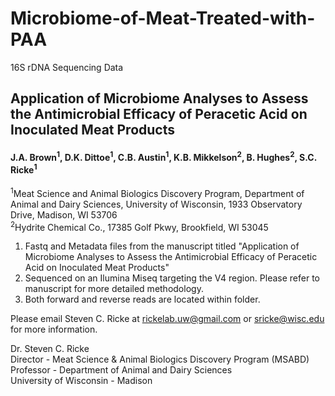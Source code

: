 # Microbiome-of-Meat-Treated-with-PAA
16S rDNA Sequencing Data

## Application of Microbiome Analyses to Assess the Antimicrobial Efficacy of Peracetic Acid on Inoculated Meat Products

#### J.A. Brown<sup>1</sup>, D.K. Dittoe<sup>1</sup>,  C.B. Austin<sup>1</sup>, K.B. Mikkelson<sup>2</sup>, B. Hughes<sup>2</sup>, S.C. Ricke<sup>1</sup>
<sup>1</sup>Meat Science and Animal Biologics Discovery Program, Department of Animal and Dairy Sciences, University of Wisconsin, 1933 Observatory Drive, Madison, WI 53706<br/> 
<sup>2</sup>Hydrite Chemical Co., 17385 Golf Pkwy, Brookfield, WI 53045<br/>  

1. Fastq and Metadata files from the manuscript titled "Application of Microbiome Analyses to Assess the Antimicrobial Efficacy of Peracetic Acid on Inoculated Meat Products" <br/>
2. Sequenced on an Ilumina Miseq targeting the V4 region. Please refer to manuscript for more detailed methodology. <br/>
3. Both forward and reverse reads are located within folder. <br/>

Please email Steven C. Ricke at rickelab.uw@gmail.com or sricke@wisc.edu for more information.

Dr. Steven C. Ricke <br/>
Director - Meat Science & Animal Biologics Discovery Program (MSABD) <br/>
Professor - Department of Animal and Dairy Sciences <br/>
University of Wisconsin - Madison <br/>
